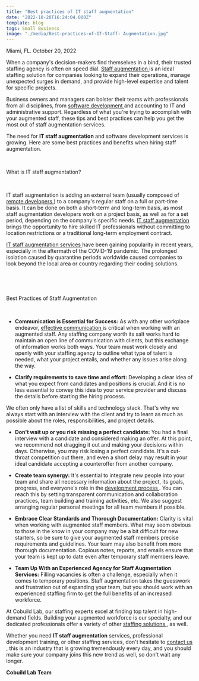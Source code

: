 ```yaml
---
title: "Best practices of IT staff augmentation"
date: "2022-10-20T16:24:04.000Z"
template: blog
tags: Small Business
image: "./media/Best-practices-of-IT-Staff- Augmentation.jpg"
---
```


Miami, FL. October 20, 2022

 When a company's decision-makers find themselves in a bind, their trusted staffing agency is often on speed dial. <a target="_blank" href="https://cobuildlab.com/blog/why-you-may-need-staff-augmentation-software-development/">   Staff augmentation </a> is an ideal staffing solution for companies looking to expand their operations, manage unexpected surges in demand, and provide high-level expertise and talent for specific projects.

 Business owners and managers can bolster their teams with professionals from all disciplines, from <a target="_blank" href="https://cobuildlab.com/services/web-development/">   software development </a> and accounting to IT and administrative support. Regardless of what you're trying to accomplish with your augmented staff, these tips and best practices can help you get the most out of staff augmentation services. 

The need for **IT staff augmentation** and software development services is growing. Here are some best practices and benefits when hiring staff augmentation.

<br>

<title-2>What is IT staff augmentation?</title-2>

<br>

IT staff augmentation is adding an external team (usually composed of <a target="_blank" href="https://cobuildlab.com/blog/hire-remote-software-developers/">   remote developers </a>) to a company's regular staff on a full or part-time basis. It can be done on both a short-term and long-term basis, as most staff augmentation developers work on a project basis, as well as for a set period, depending on the company's specific needs. <a target="_blank" href="https://cobuildlab.com/blog/best-practices-to-follow-when-you-use-software-development-for-staff-augmentation/">   IT staff augmentation </a> brings the opportunity to hire skilled IT professionals without committing to location restrictions or a traditional long-term employment contract. 

<a target="_blank" href="https://cobuildlab.com/services/it-staff-augmentation/">   IT staff augmentation services </a> have been gaining popularity in recent years, especially in the aftermath of the COVID-19 pandemic. The prolonged isolation caused by quarantine periods worldwide caused companies to look beyond the local area or country regarding their coding solutions.

<br>

<youtube-video id="LF-ucLx3atw"></youtube-video>

<br>

<title-2>Best Practices of Staff Augmentation</title-2>

<br>

* **Communication is Essential for Success:** As with any other workplace endeavor, <a target="_blank" href="https://cobuildlab.com/blog/improve-communications-to-increase-team-productivity-by-developing-custom-software/">   effective communication </a> is critical when working with an augmented staff. Any staffing company worth its salt works hard to maintain an open line of communication with clients, but this exchange of information works both ways. Your team must work closely and openly with your staffing agency to outline what type of talent is needed, what your project entails, and whether any issues arise along the way.

* **Clarify requirements to save time and effort:** Developing a clear idea of what you expect from candidates and positions is crucial. And it is no less essential to convey this idea to your service provider and discuss the details before starting the hiring process.

We often only have a list of skills and technology stack. That's why we always start with an interview with the client and try to learn as much as possible about the roles, responsibilities, and project details.

* **Don't wait up or you risk missing a perfect candidate:** You had a final interview with a candidate and considered making an offer. At this point, we recommend not dragging it out and making your decisions within days. Otherwise, you may risk losing a perfect candidate. It's a cut-throat competition out there, and even a short delay may result in your ideal candidate accepting a counteroffer from another company.

* **Create team synergy:** It's essential to integrate new people into your team and share all necessary information about the project, its goals, progress, and everyone's role in the <a target="_blank" href="https://cobuildlab.com/blog/enterprise-software-development/">   development process </a>. You can reach this by setting transparent communication and collaboration practices, team building and training activities, etc. We also suggest arranging regular personal meetings for all team members if possible.

* **Embrace Clear Standards and Thorough Documentation:** Clarity is vital when working with augmented staff members. What may seem obvious to those in the know in your company may be a bit difficult for new starters, so be sure to give your augmented staff members precise requirements and guidelines. Your team may also benefit from more thorough documentation. Copious notes, reports, and emails ensure that your team is kept up to date even after temporary staff members leave.

* **Team Up With an Experienced Agency for Staff Augmentation Services:** Filling vacancies is often a challenge, especially when it comes to temporary positions. Staff augmentation takes the guesswork and frustration out of expanding your team, but you should work with an experienced staffing firm to get the full benefits of an increased workforce.

At Cobuild Lab, our staffing experts excel at finding top talent in high-demand fields. Building your augmented workforce is our specialty, and our dedicated professionals offer a variety of other <a target="_blank" href="https://cobuildlab.com/services/it-staff-augmentation/">   staffing solutions </a>, as well. 

Whether you need **IT staff augmentation** services, professional development training, or other staffing services, don't hesitate to <a target="_blank" href="https://cobuildlab.com/services/">   contact us </a>, this is an industry that is growing tremendously every day, and you should make sure your company joins this new trend as well, so don't wait any longer.

**Cobuild Lab Team**
